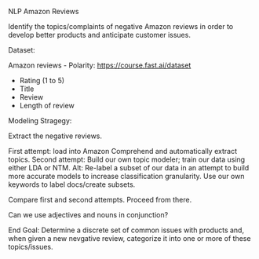 NLP Amazon Reviews

Identify the topics/complaints of negative Amazon reviews in order to develop better products and anticipate customer issues.

Dataset:

Amazon reviews - Polarity: https://course.fast.ai/dataset

* Rating (1 to 5)
* Title
* Review
* Length of review

Modeling Stragegy:

Extract the negative reviews. 

First attempt: load into Amazon Comprehend and automatically extract topics.
Second attempt: Build our own topic modeler; train our data using either LDA or NTM. Alt: Re-label a subset of our data in an attempt to build more accurate models to increase classification granularity. Use our own keywords to label docs/create subsets.
				
Compare first and second attempts. Proceed from there.

Can we use adjectives and nouns in conjunction?


End Goal: Determine a discrete set of common issues with products and, when given a new nevgative review, categorize it into one or more of these topics/issues.






